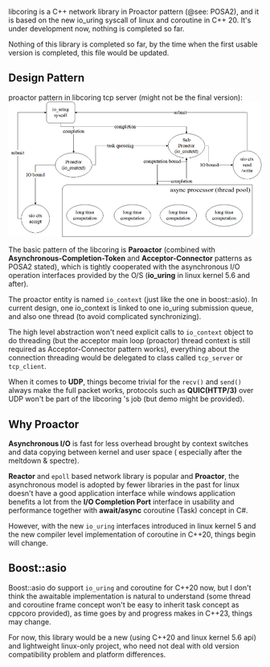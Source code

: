 libcoring is a C++ network library in Proactor pattern (@see: POSA2), and it is based on the new io_uring syscall of
linux and coroutine in C++ 20. It's under development now, nothing is completed so far.

Nothing of this library is completed so far, by the time when the first usable version is completed, this file would be
updated.

## Design Pattern

proactor pattern in libcoring tcp server (might not be the final version):
![proactor pattern](https://github.com/rzbdz/libcoring/blob/dev/.res/proactor_model.png )

The basic pattern of the libcoring is **Paroactor** (combined with **Asynchronous-Completion-Token** and
**Acceptor-Connector**
patterns as POSA2 stated), which is tightly cooperated with the asynchronous I/O operation interfaces provided by the
O/S (**io_uring** in linux kernel 5.6 and after).

The proactor entity is named `io_context` (just like the one in boost::asio). In current design, one io_context is
linked to one io_uring submission queue, and also one thread (to avoid complicated synchronizing).

The high level abstraction won't need explicit calls to `io_context` object to do threading (but the acceptor main
loop (proactor) thread context is still required as Acceptor-Connector pattern works), everything about the connection
threading would be delegated to class called `tcp_server` or `tcp_client`.

When it comes to **UDP**, things become trivial for the `recv()` and `send()` always make the full packet works,
protocols such as **QUIC(HTTP/3)** over UDP won't be part of the libcoring 's job (but demo might be provided).

## Why Proactor

**Asynchronous I/O** is fast for less overhead brought by context switches and data copying between kernel and user
space (
especially after the meltdown & spectre).

**Reactor** and `epoll` based network library is popular and **Proactor**, the asynchronous model is adopted by fewer
libraries in the past for linux doesn't have a good application interface while windows application benefits a lot from
the **I/O Completion Port** interface in usability and performance together with **await/async** coroutine (Task)
concept in C#.

However, with the new `io_uring` interfaces introduced in linux kernel 5 and the new compiler level implementation of
coroutine in C++20, things begin will change.

## Boost::asio

Boost::asio do support `io_uring` and coroutine for C++20 now, but I don't think the awaitable implementation is natural
to understand (some thread and coroutine frame concept won't be easy to inherit task concept as cppcoro provided), as
time goes by and progress makes in C++23, things may change.

For now, this library would be a new (using C++20 and linux kernel 5.6 api) and lightweight linux-only project, who need
not deal with old version compatibility problem and platform differences.
